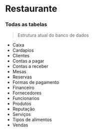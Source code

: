 # Restaurante

### Todas as tabelas

> Estrutura atual do banco de dados

- Caixa
- Cardapios
- Clientes
- Contas a pagar
- Contas a receber
- Mesas
- Reservas
- Formas de pagamento
- Financeiro
- Fornecedores
- Funcionarios
- Produtos
- Reputação
- Serviços
- Tipos de alimentos
- Vendas
